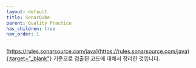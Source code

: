 ```yaml
---
layout: default
title: SonarQube
parent: Quality Practice
has_children: true
nav_order: 1
---
```


[https://rules.sonarsource.com/java](https://rules.sonarsource.com/java){:target="_blank"} 기준으로 검출된 코드에 대해서 정리한 것입니다.
